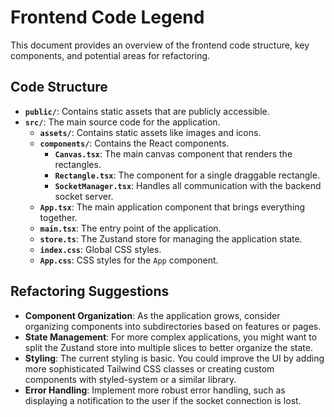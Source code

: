 # Frontend Code Legend

This document provides an overview of the frontend code structure, key components, and potential areas for refactoring.

## Code Structure

-   **`public/`**: Contains static assets that are publicly accessible.
-   **`src/`**: The main source code for the application.
    -   **`assets/`**: Contains static assets like images and icons.
    -   **`components/`**: Contains the React components.
        -   **`Canvas.tsx`**: The main canvas component that renders the rectangles.
        -   **`Rectangle.tsx`**: The component for a single draggable rectangle.
        -   **`SocketManager.tsx`**: Handles all communication with the backend socket server.
    -   **`App.tsx`**: The main application component that brings everything together.
    -   **`main.tsx`**: The entry point of the application.
    -   **`store.ts`**: The Zustand store for managing the application state.
    -   **`index.css`**: Global CSS styles.
    -   **`App.css`**: CSS styles for the `App` component.

## Refactoring Suggestions

-   **Component Organization**: As the application grows, consider organizing components into subdirectories based on features or pages.
-   **State Management**: For more complex applications, you might want to split the Zustand store into multiple slices to better organize the state.
-   **Styling**: The current styling is basic. You could improve the UI by adding more sophisticated Tailwind CSS classes or creating custom components with styled-system or a similar library.
-   **Error Handling**: Implement more robust error handling, such as displaying a notification to the user if the socket connection is lost.
